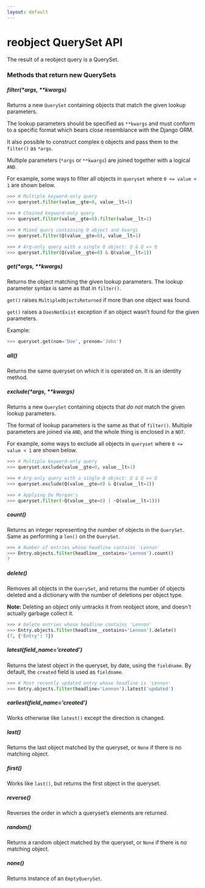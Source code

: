 ```yaml
---
layout: default
---
```


# [](#header-1)reobject QuerySet API

The result of a reobject query is a QuerySet.

### [](#header-2)Methods that return new QuerySets


##### [](#header-5)filter(*args, **kwargs)

Returns a new `QuerySet` containing objects that match the given lookup
parameters.

The lookup parameters should be specified as `**kwargs` and must conform to a
specific format which bears close resemblance with the Django ORM.

It also possible to construct complex `Q` objects and pass them to the
`filter()` as `*args`.

Multiple parameters (`*args` or `**kwargs`) are joined together with a logical
`AND`.

For example, some ways to filter all objects in `queryset` where
`0 <= value < 1` are shown below.

```py
>>> # Multiple keyword-only query
>>> queryset.filter(value__gte=0, value__lt=1)
```

```py
>>> # Chained keyword-only query
>>> queryset.filter(value__gte=0).filter(value__lt=1)
```

```py
>>> # Mixed query containing Q object and kwargs
>>> queryset.filter(Q(value__gte=0), value__lt=1)
```

```py
>>> # Arg-only query with a single Q object: Q & Q => Q
>>> queryset.filter(Q(value__gte=0) & Q(value__lt=1))
```

##### [](#header-5)get(*args, **kwargs)

Returns the object matching the given lookup parameters.
The lookup parameter syntax is same as that in `filter()`.

`get()` raises `MultipleObjectsReturned` if more than one object was found.

`get()` raises a `DoesNotExist` exception if an object wasn’t found for the given parameters.

Example:

```py
>>> queryset.get(nom='Doe', prenom='John')
```

##### [](#header-5)all()

Returns the same queryset on which it is operated on. It is an identity method. 

##### [](#header-5)exclude(*args, **kwargs)

Returns a new `QuerySet` containing objects that *do not* match the given
lookup parameters.

The format of lookup parameters is the same as that of `filter()`. Multiple
parameters are joined via `AND`, and the whole thing is enclosed in a `NOT`.


For example, some ways to exclude all objects in `queryset` where
`0 <= value < 1` are shown below.

```py
>>> # Multiple keyword-only query
>>> queryset.exclude(value__gte=0, value__lt=1)
```

```py
>>> # Arg-only query with a single Q object: Q & Q => Q
>>> queryset.exclude(Q(value__gte=0) & Q(value__lt=1))
```

```py
>>> # Applying De Morgan's
>>> queryset.filter(~Q(value__gte=0) | ~Q(value__lt=1)))
```

##### [](#header-5)count()

Returns an integer representing the number of objects in the `QuerySet`. Same
as performing a `len()` on the `QuerySet`.

```py
>>> # Number of entries whose headline contains 'Lennon'
>>> Entry.objects.filter(headline__contains='Lennon').count()
7
```

##### [](#header-5)delete()

Removes all objects in the `QuerySet`, and returns the number of objects
deleted and a dictionary with the number of deletions per object type.

<p class="note">
  <strong>Note:</strong> Deleting an object only untracks it from reobject
  store, and doesn't actually garbage collect it.
</p>

```py
>>> # Delete entries whose headline contains 'Lennon'
>>> Entry.objects.filter(headline__contains='Lennon').delete()
(7, {'Entry': 7})
```

##### [](#header-5)latest(field_name='created')

Returns the latest object in the queryset, by date, using the `fieldname`.
By default, the `created` field is used as `fieldname`.

```py
>>> # Most recently updated entry whose headline is 'Lennon'
>>> Entry.objects.filter(headline='Lennon').latest('updated')
```

##### [](#header-5)earliest(field_name='created')

Works otherwise like `latest()` except the direction is changed.

##### [](#header-5)last()

Returns the last object matched by the queryset, or `None`
if there is no matching object.

##### [](#header-5)first()

Works like `last()`, but returns the first object in the queryset.

##### [](#header-5)reverse()

Reverses the order in which a queryset’s elements are returned.

##### [](#header-5)random()

Returns a random object matched by the queryset, or `None`
if there is no matching object.

##### [](#header-5)none()

Returns instance of an `EmptyQuerySet`.